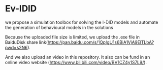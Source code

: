 # Ev-IDID
we propose a simulation toolbox for solving the I-DID models and automate the generation of behavioural models in the solutions

Because the uploaded file size is limited, we upload the .exe file in BaiduDisk share link(https://pan.baidu.com/s/1QpIgU1s6BiA1VjA9ElTLbA?pwd=s2N6).

And we also upload an video in this repository. It also can be fund in an online video website (https://www.bilibili.com/video/BV1CZ4y1S7L9/).
